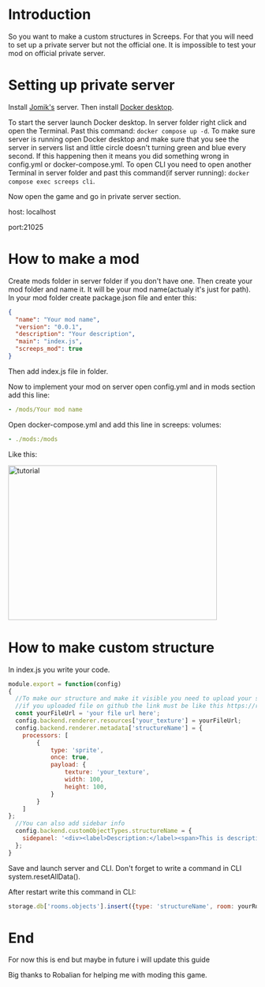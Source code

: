 # Introduction
So you want to make a custom structures in Screeps. For that you will need to set up a private server but not the official one. It is impossible to test your mod on official private server.
# Setting up private server
Install [Jomik's](https://github.com/Jomik/screeps-server) server. Then install [Docker desktop](https://docs.docker.com/desktop/setup/install/windows-install).

To start the server launch Docker desktop. In server folder right click and open the Terminal. Past this command: ```docker compose up -d```. To make sure server is running open Docker desktop and make sure that you see the server in servers list and little circle doesn't turning green and blue every second. If this happening then it means you did something wrong in config.yml or docker-compose.yml. To open CLI you need to open another Terminal in server folder and past this command(if server running): ```docker compose exec screeps cli```.

Now open the game and go in private server section.

host: localhost

port:21025
# How to make a mod
Create mods folder in server folder if you don't have one. Then create your mod folder and name it. It will be your mod name(actualy it's just for path). In your mod folder create package.json file and enter this:
```json
{
  "name": "Your mod name",
  "version": "0.0.1",
  "description": "Your description",
  "main": "index.js",
  "screeps_mod": true
}
```
Then add index.js file in folder.

Now to implement your mod on server open config.yml and in mods section add this line:
```yml
- /mods/Your mod name
```
Open docker-compose.yml and add this line in screeps: volumes:
```yml
- ./mods:/mods
```
Like this:

<img width="423" height="313" alt="tutorial" src="https://github.com/user-attachments/assets/b860281f-2ef6-461c-9570-aa54a4c68705" />

# How to make custom structure
In index.js you write your code.
```js
module.export = function(config)
{
  //To make our structure and make it visible you need to upload your sprite on internet an then paste url to it in const value
  //if you uploaded file on github the link must be like this https://raw.githubusercontent.com/YourNickname/RepositoryName/refs/heads/main/
  const yourFileUrl = 'your file url here';
  config.backend.renderer.resources['your_texture'] = yourFileUrl;
  config.backend.renderer.metadata['structureName'] = {
    processors: [
        {
            type: 'sprite',
            once: true,
            payload: {
                texture: 'your_texture',
                width: 100,
                height: 100,
            }
        }
    ]
};
  //You can also add sidebar info
  config.backend.customObjectTypes.structureName = {
    sidepanel: '<div><label>Description:</label><span>This is description.</span></div>'
  };
}
```
Save and launch server and CLI. Don't forget to write a command in CLI system.resetAllData().

After restart write this command in CLI: 
```js
storage.db['rooms.objects'].insert({type: 'structureName', room: yourRoomName, x: 20, y: 20});
```
# End
For now this is end but maybe in future i will update this guide

Big thanks to Robalian for helping me with moding this game.
